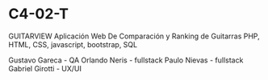 # C4-02-T
GUITARVIEW
Aplicación Web De Comparación y Ranking de Guitarras
PHP, HTML, CSS, javascript, bootstrap, SQL

Gustavo Gareca - QA
Orlando Neris - fullstack
Paulo Nievas - fullstack
Gabriel Girotti - UX/UI